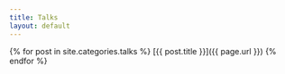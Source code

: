 ```yaml
---
title: Talks
layout: default
---
```


{% for post in site.categories.talks %}
  [{{ post.title }}]({{ page.url }})
{% endfor %}
